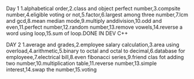 Day 1 1.alphabetical order,2.class and object perfect number,3.compsite number,4.eligible voting or not,5.factor,6.largest among three number,7.lcm and gcd,8.mean median mode,9.multiply anddivision,10.odd and even,11.perfect number,12.random number,13.remove vowels,14.reverse a word using loop,15.sum of loop.DONE IN DEV C++




DAY 2 1.average and grades,2.employee salary calculation,3.area using overload,4.arithmetic,5.binary to octal and octal to decimal,6.database for employeee,7.electrical bill,8.even fibonacci series,9.friend clas fot adding two number,10.multiplication table,11.reverse number,13.simple interest,14.swap the number,15.voting
